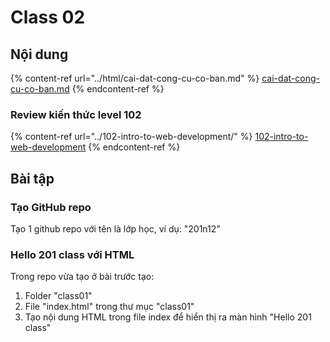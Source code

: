 # Class 02

## Nội dung

{% content-ref url="../html/cai-dat-cong-cu-co-ban.md" %}
[cai-dat-cong-cu-co-ban.md](../html/cai-dat-cong-cu-co-ban.md)
{% endcontent-ref %}

### Review kiến thức level 102

{% content-ref url="../102-intro-to-web-development/" %}
[102-intro-to-web-development](../102-intro-to-web-development/)
{% endcontent-ref %}

## Bài tập

### Tạo GitHub repo&#x20;

Tạo 1 github repo với tên là lớp học, ví dụ: "201n12"



### Hello 201 class với HTML

Trong repo vừa tạo ở bài trước tạo:

1. Folder "class01"
2. File "index.html" trong thư mục "class01"
3. Tạo nội dung HTML trong file index để hiển thị ra màn hình "Hello 201 class"
